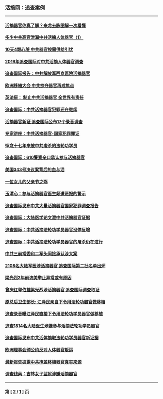 ### 活摘网：追查案例
---
#### [活摘器官你真了解？来龙去脉图解一次看懂](../../pages/nf5880/n13013820.md?11120430) 
#### [多少中共高官泄漏中共活摘人体器官（1）](../../pages/nf5880/n12671234.md?11120430) 
#### [10天4颗心脏 中共器官按需供给引忧](../../pages/nf5880/n12326366.md?11120430) 
#### [2019年追查国际对中共活摘人体器官调查](../../pages/nf5880/n11917733.md?11120430) 
#### [追查国际报告：中共解放军西京医院活摘器官](../../pages/nf5880/n11838359.md?11120430) 
#### [欧洲移植大会 中共掠夺器官再成焦点](../../pages/nf5880/n11538883.md?11120430) 
#### [英法庭： 制止中共活摘器官 全世界有责任](../../pages/nf5880/n11330691.md?11120430) 
#### [追查国际：中共活摘器官犯罪还在继续](../../pages/nf5880/n11218301.md?11120430) 
#### [活摘器官新证 追查国际公布17个录音调查](../../pages/nf5880/n10897744.md?11120430) 
#### [专家讲座：中共活摘器官-国家犯罪罪证](../../pages/nf5880/n8828153.md?11120430) 
#### [悼念十七年来被中共虐杀的法轮功学员](../../pages/nf5880/n8124823.md?11120430) 
#### [追查国际：610警察亲口承认参与活摘器官](../../pages/nf5880/n8109067.md?11120430) 
#### [美国343号决议案背后的血与泪](../../pages/nf5880/n8020684.md?11120430) 
#### [一位女儿的父亲节之殇](../../pages/nf5880/n8014122.md?11120430) 
#### [玉清心：参与活摘器官医生频遭恶报的警示](../../pages/nf5880/n4637546.md?11120430) 
#### [追查国际发布中共大量活摘器官国家犯罪调查报告](../../pages/nf5880/n4613428.md?11120430) 
#### [追查国际：大陆医学论文泄中共活摘器官证据](../../pages/nf5880/n4608794.md?11120430) 
#### [追查国际：中共活摘法轮功学员器官没停反增](../../pages/nf5880/n4584075.md?11120430) 
#### [追查国际：中共活摘法轮功学员器官的屠杀仍在进行](../../pages/nf5880/n4299154.md?11120430) 
#### [中共三前常委和二军头间接承认涉大案](../../pages/nf5880/n4286244.md?11120430) 
#### [2108名大陆军医涉活摘器官 追查国际第二批名单出炉](../../pages/nf5880/n4284769.md?11120430) 
#### [梁光烈2年前访美举止异常或有原因](../../pages/nf5880/n4279686.md?11120430) 
#### [曾庆红郭伯雄梁光烈涉活摘器官 追查国际调查取证](../../pages/nf5880/n4278462.md?11120430) 
#### [原总后卫生部长: 江泽民亲自下令用法轮功器官做移植](../../pages/nf5880/n4263864.md?11120430) 
#### [追查录音曝江泽民直接下令用法轮功学员器官做移植](../../pages/nf5880/n4261268.md?11120430) 
#### [追查1814名大陆医生涉嫌参与活摘法轮功学员器官](../../pages/nf5880/n4259055.md?11120430) 
#### [追查国际发布中共活体摘取法轮功学员器官新证据](../../pages/nf5880/n4258255.md?11120430) 
#### [欧洲理事会颁公约反对人体器官贩运](../../pages/nf5880/n4206955.md?11120430) 
#### [最新报告披露中共掩盖移植器官真实来源](../../pages/nf5880/n4140084.md?11120430) 
#### [调查线索：吉林女子监狱涉嫌活摘器官](../../pages/nf5880/n4044366.md?11120430) 

---
#### 第 [ [2](./2.md?11120430) / [1](./1.md?11120430) ] 页
